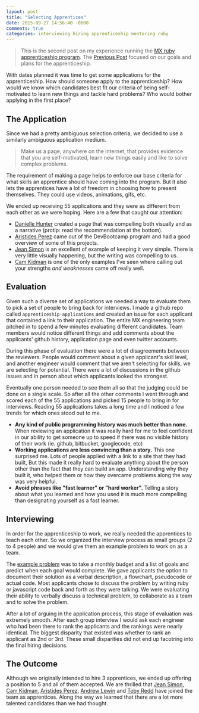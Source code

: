 ```yaml
---
layout: post
title: "Selecting Apprentices"
date: 2015-09-27 14:56:40 -0600
comments: true
categories: interviewing hiring apprenticeship mentoring ruby
---
```


> This is the second post on my experience running the [MX ruby apprenticeship program](http://www.mx.com/company/apprenticeships/).
The [Previous Post](/blog/2015/09/09/hiring-apprentices/) focused on our goals and plans for the apprenticeship.

With dates planned it was time to get some applications for the apprenticeship.
How should someone apply to the apprenticeship?
How would we know which candidates best fit our criteria of being self-motivated to learn new things and tackle hard problems?
Who would bother applying in the first place?

## The Application

Since we had a pretty ambiguous selection criteria, we decided to use a similarly ambiguous application medium.

> Make us a page, anywhere on the internet, that provides evidence that you are self-motivated, learn new things easily and like to solve complex problems.

The requirement of making a page helps to enforce our base criteria for what skills an apprentice should have coming into the program.
But it also lets the apprentices have a lot of freedom in choosing how to present themselves.
They could use videos, animations, gifs, etc.
<!--more-->

We ended up receiving 55 applications and they were as different from each other as we were hoping.
Here are a few that caught our attention:

* [Danielle Hunter](http://dahunter.github.io/) created a page that was compelling both visually and as a narrative (protip: read the recommendation at the bottom).
* [Aristides Perez](http://aperezmontan.github.io/) came out of the DevBootcamp program and had a good overview of some of this projects.
* [Jean Simon](http://www.jeansimon.me/mx) is an excellent of example of keeping it very simple. There is very little visually happening, but the writing was compelling to us.
* [Cam Kidman](http://cam.thefitdeveloper.com/) is one of the only examples I've seen where calling out your strengths *and weaknesses* came off really well.

## Evaluation

Given such a diverse set of applications we needed a way to evaluate them to pick a set of people to bring back for interviews.
I made a github repo called `apprenticeship-applications` and created an issue for each applicant that contained a link to their application.
The entire MX engineering team pitched in to spend a few minutes evaluating different candidates.
Team members would notice different things and add comments about the applicants' github history, application page and even twitter accounts.

During this phase of evaluation there were a lot of disagreements between the reviewers.
People would comment about a given applicant's skill level, and another engineer would comment that we aren't selecting for skills, we are selecting for potential.
There were a lot of discussions in the github issues and in person about which applicants looked the strongest.

Eventually one person needed to see them all so that the judging could be done on a single scale.
So after all the other comments I went through and scored each of the 55 applications and picked 15 people to bring in for interviews.
Reading 55 applications takes a long time and I noticed a few trends for which ones stood out to me.

* __Any kind of public programming history was much better than none.__
When reviewing an application it was really hard for me to feel confident in our ability to get someone up to speed if there was no visible history of their work (ie. github, bitbucket, googlecode, etc)
* __Working applications are less convincing than a story.__
This one surprised me.
Lots of people applied with a link to a site that they had built,
But this made it really hard to evaluate anything about the person other than the fact that they can build an app.
Understanding why they built it, who helped them or how they overcame problems along the way was very helpful.
* __Avoid phrases like "fast learner" or "hard worker".__
Telling a story about what you learned and how you used it is much more compelling than designating yourself as a fast learner.

## Interviewing

In order for the apprenticeship to work, we really needed the apprentices to teach each other.
So we organized the interview process as small groups (2 to 4 people) and we would give them an example problem to work on as a team.

The [example problem](https://gist.github.com/mmmries/e10b582287f167ab692f) was to take a monthly budget and a list of goals and predict when each goal would complete.
We gave applicants the option to document their solution as a verbal description, a flowchart, pseudocode or actual code.
Most applicants chose to discuss the problem by writing ruby or javascript code back and forth as they were talking.
We were evaluating their ability to verbally discuss a technical problem, to collaborate as a team and to solve the problem.

After a lot of arguing in the application process, this stage of evaluation was extremely smooth.
After each group interview I would ask each engineer who had been there to rank the applicants and the rankings were nearly identical.
The biggest disparity that existed was whether to rank an applicant as 2nd or 3rd.
These small disparities did not end up facotring into the final hiring decisions.

## The Outcome

Although we originally intended to hire 3 apprentices, we ended up offering a position to 5 and all of them accepted.
We are thrilled that [Jean Simon](http://www.jeansimon.me/), [Cam Kidman](http://cam.thefitdeveloper.com/), [Aristides Perez](http://aperezmontan.github.io/), [Andrew Lewin](https://github.com/wirdnah/) and [Toby Redd](http://www.tobyredd.com/#/) have joined the team as apprentices.
Along the way we learned that there are a lot more talented candidates than we had thought.
